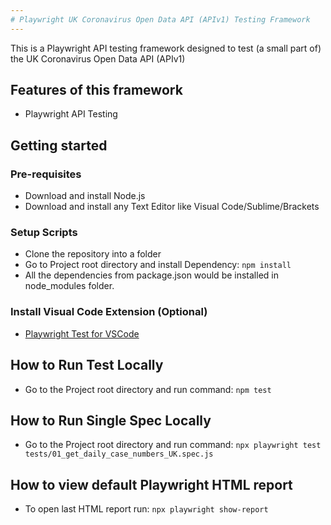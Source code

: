 ```yaml
---
# Playwright UK Coronavirus Open Data API (APIv1) Testing Framework
---
```


This is a Playwright API testing framework designed to test (a small part of) the UK Coronavirus Open Data API (APIv1)

## Features of this framework
* Playwright API Testing

## Getting started

### Pre-requisites
* Download and install Node.js
* Download and install any Text Editor like Visual Code/Sublime/Brackets

### Setup Scripts 
* Clone the repository into a folder
* Go to Project root directory and install Dependency: `npm install`
* All the dependencies from package.json would be installed in node_modules folder.

### Install Visual Code Extension (Optional)
* <a href="https://marketplace.visualstudio.com/items?itemName=ms-playwright.playwright" target="_blank">Playwright Test for VSCode</a>

## How to Run Test Locally
* Go to the Project root directory and run command: `npm test`

## How to Run Single Spec Locally
* Go to the Project root directory and run command: `npx playwright test tests/01_get_daily_case_numbers_UK.spec.js`

## How to view default Playwright HTML report
* To open last HTML report run: `npx playwright show-report`
